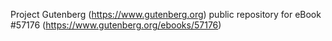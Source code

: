 Project Gutenberg (https://www.gutenberg.org) public repository for
eBook #57176 (https://www.gutenberg.org/ebooks/57176)
